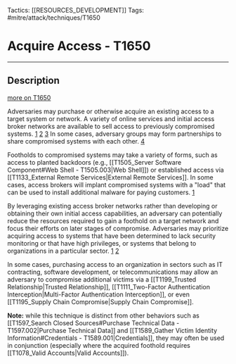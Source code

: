 Tactics: [[RESOURCES_DEVELOPMENT]]
Tags: #mitre/attack/techniques/T1650

# Acquire Access - T1650
---
## Description
[more on T1650](https://attack.mitre.org/techniques/T1650)

Adversaries may purchase or otherwise acquire an existing access to a target system or network. A variety of online services and initial access broker networks are available to sell access to previously compromised systems. [1](https://www.microsoft.com/en-us/security/blog/2022/05/09/ransomware-as-a-service-understanding-the-cybercrime-gig-economy-and-how-to-protect-yourself/) [2](https://www.crowdstrike.com/blog/access-brokers-targets-and-worth/) [3](https://krebsonsecurity.com/2012/10/service-sells-access-to-fortune-500-firms/) In some cases, adversary groups may form partnerships to share compromised systems with each other. [4](https://www.cisa.gov/news-events/cybersecurity-advisories/aa22-152a)

Footholds to compromised systems may take a variety of forms, such as access to planted backdoors (e.g., [[T1505_Server Software Component#Web Shell - T1505.003|Web Shell]]) or established access via [[T1133_External Remote Services|External Remote Services]]. In some cases, access brokers will implant compromised systems with a "load" that can be used to install additional malware for paying customers. [1](https://www.microsoft.com/en-us/security/blog/2022/05/09/ransomware-as-a-service-understanding-the-cybercrime-gig-economy-and-how-to-protect-yourself/)

By leveraging existing access broker networks rather than developing or obtaining their own initial access capabilities, an adversary can potentially reduce the resources required to gain a foothold on a target network and focus their efforts on later stages of compromise. Adversaries may prioritize acquiring access to systems that have been determined to lack security monitoring or that have high privileges, or systems that belong to organizations in a particular sector. [1](https://www.microsoft.com/en-us/security/blog/2022/05/09/ransomware-as-a-service-understanding-the-cybercrime-gig-economy-and-how-to-protect-yourself/) [2](https://www.crowdstrike.com/blog/access-brokers-targets-and-worth/)

In some cases, purchasing access to an organization in sectors such as IT contracting, software development, or telecommunications may allow an adversary to compromise additional victims via a [[T1199_Trusted Relationship|Trusted Relationship]], [[T1111_Two-Factor Authentication Interception|Multi-Factor Authentication Interception]], or even [[T1195_Supply Chain Compromise|Supply Chain Compromise]].

**Note:** while this technique is distinct from other behaviors such as [[T1597_Search Closed Sources#Purchase Technical Data - T1597.002|Purchase Technical Data]] and [[T1589_Gather Victim Identity Information#Credentials - T1589.001|Credentials]], they may often be used in conjunction (especially where the acquired foothold requires [[T1078_Valid Accounts|Valid Accounts]]).

